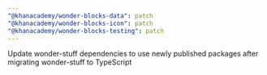```yaml
---
"@khanacademy/wonder-blocks-data": patch
"@khanacademy/wonder-blocks-icon": patch
"@khanacademy/wonder-blocks-testing": patch
---
```


Update wonder-stuff dependencies to use newly published packages after migrating wonder-stuff to TypeScript
